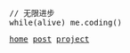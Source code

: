 <pre lang='js'>
// 无限进步
while(alive) me.coding()
</pre>

<samp>
  <a href="https://qzda.netlify.app">home</a>
  <a href="https://qzda.netlify.app/posts">post</a>
  <a href="https://qzda.netlify.app/projects">project</a>
</samp>
